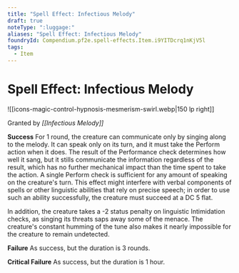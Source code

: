 ```yaml
---
title: "Spell Effect: Infectious Melody"
draft: true
noteType: ":luggage:"
aliases: "Spell Effect: Infectious Melody"
foundryId: Compendium.pf2e.spell-effects.Item.i9YITDcrq1nKjV5l
tags:
  - Item
---
```


# Spell Effect: Infectious Melody
![[icons-magic-control-hypnosis-mesmerism-swirl.webp|150 lp right]]

Granted by _[[Infectious Melody]]_

**Success** For 1 round, the creature can communicate only by singing along to the melody. It can speak only on its turn, and it must take the Perform action when it does. The result of the Performance check determines how well it sang, but it stills communicate the information regardless of the result, which has no further mechanical impact than the time spent to take the action. A single Perform check is sufficient for any amount of speaking on the creature's turn. This effect might interfere with verbal components of spells or other linguistic abilities that rely on precise speech; in order to use such an ability successfully, the creature must succeed at a DC 5 flat.

In addition, the creature takes a -2 status penalty on linguistic Intimidation checks, as singing its threats saps away some of the menace. The creature's constant humming of the tune also makes it nearly impossible for the creature to remain undetected.

**Failure** As success, but the duration is 3 rounds.

**Critical Failure** As success, but the duration is 1 hour.
